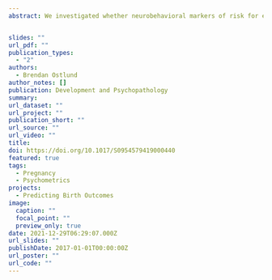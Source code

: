 ```yaml
---
abstract: We investigated whether neurobehavioral markers of risk for emotion dysregulation were evident among newborns, as well as whether the identified markers were associated with prenatal exposure to maternal emotion dysregulation. Pregnant women (N = 162) reported on their emotion dysregulation prior to a laboratory assessment. The women were then invited to the laboratory to assess baseline respiratory sinus arrhythmia (RSA) and RSA in response to an infant cry. Newborns were assessed after birth via the NICU Network Neurobehavioral Scale. We identified two newborn neurobehavioral factors—arousal and attention—via exploratory factor analysis. Low arousal was characterized by less irritability, excitability, and motor agitation, while low attention was related to a lower threshold for auditory and visual stimulation, less sustained attention, and poorer visual tracking abilities. Pregnant women who reported higher levels of emotion dysregulation had newborns with low arousal levels and less attention. Larger decreases in maternal RSA in response to cry were also related to lower newborn arousal. We provide the first evidence that a woman's emotion dysregulation while pregnant is associated with risks for dysregulation in her newborn. Implications for intergenerational transmission of emotion dysregulation are discussed.


slides: ""
url_pdf: ""
publication_types:
  - "2"
authors:
  - Brendan Ostlund
author_notes: []
publication: Development and Psychopathology
summary:
url_dataset: ""
url_project: ""
publication_short: ""
url_source: ""
url_video: ""
title:
doi: https://doi.org/10.1017/S0954579419000440
featured: true
tags:
  - Pregnancy
  - Psychometrics
projects:
  - Predicting Birth Outcomes
image:
  caption: ""
  focal_point: ""
  preview_only: true
date: 2021-12-29T06:29:07.000Z
url_slides: ""
publishDate: 2017-01-01T00:00:00Z
url_poster: ""
url_code: ""
---
```

